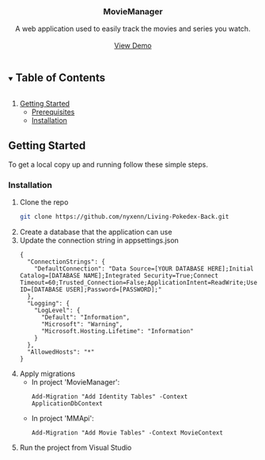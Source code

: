<!--
*** Thanks for checking out the Best-README-Template. If you have a suggestion
*** that would make this better, please fork the repo and create a pull request
*** or simply open an issue with the tag "enhancement".
*** Thanks again! Now go create something AMAZING! :D
***
***
***
*** To avoid retyping too much info. Do a search and replace for the following:
*** github_username, repo_name, twitter_handle, email, project_title, project_description
-->


<!-- PROJECT LOGO -->
<br />
<p align="center">
  <h3 align="center">MovieManager</h3>

  <p align="center">
    A web application used to easily track the movies and series you watch.
    <br />
    <br />
    <a href="http://moviemanager.redirectme.net:7777">View Demo</a>
  </p>
</p>



<!-- TABLE OF CONTENTS -->
<details open="open">
  <summary><h2 style="display: inline-block">Table of Contents</h2></summary>
  <ol>
    <li>
      <a href="#getting-started">Getting Started</a>
      <ul>
        <li><a href="#prerequisites">Prerequisites</a></li>
        <li><a href="#installation">Installation</a></li>
      </ul>
    </li>
  </ol>
</details>

<!-- GETTING STARTED -->
## Getting Started

To get a local copy up and running follow these simple steps.

### Installation

1. Clone the repo
   ```sh
   git clone https://github.com/nyxenn/Living-Pokedex-Back.git
   ```
2. Create a database that the application can use
3. Update the connection string in appsettings.json
    ```
    {
      "ConnectionStrings": {
        "DefaultConnection": "Data Source=[YOUR DATABASE HERE];Initial Catalog=[DATABASE NAME];Integrated Security=True;Connect Timeout=60;Trusted_Connection=False;ApplicationIntent=ReadWrite;User ID=[DATABASE USER];Password=[PASSWORD];"
      },
      "Logging": {
        "LogLevel": {
          "Default": "Information",
          "Microsoft": "Warning",
          "Microsoft.Hosting.Lifetime": "Information"
        }
      },
      "AllowedHosts": "*"
    }
    ```
4. Apply migrations
    * In project 'MovieManager':
        ```azurepowershell
        Add-Migration "Add Identity Tables" -Context ApplicationDbContext
        ```
    * In project 'MMApi':
        ```azurepowershell
        Add-Migration "Add Movie Tables" -Context MovieContext
        ```
5. Run the project from Visual Studio
